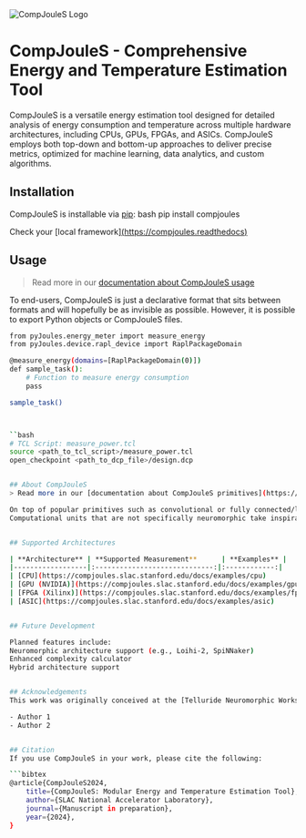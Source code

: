 <picture>
  <source media="(prefers-color-scheme: dark)" srcset="https://github.com/Muratcanisik4/CompJouleS/docs/source/compjoules_logo.png">
  <img alt="CompJouleS Logo" src="https://github.com/Muratcanisik4/CompJouleS/docs/source/compjoules_logo.png">
</picture>

# CompJouleS - Comprehensive Energy and Temperature Estimation Tool

CompJouleS is a versatile energy estimation tool designed for detailed analysis of energy consumption and temperature across multiple hardware architectures, including CPUs, GPUs, FPGAs, and ASICs. CompJouleS employs both top-down and bottom-up approaches to deliver precise metrics, optimized for machine learning, data analytics, and custom algorithms.

## Installation
CompJouleS is installable via [pip](https://pypi.org/):
bash
pip install compjoules



Check your [local framework][(https://compjoules.readthedocs)](https://compjoules.readthedocs.io/en/latest/index.html)

## Usage

> Read more in our [documentation about CompJouleS usage](https://compjoules.readthedocs.io/en/latest/index.html)


To end-users, CompJouleS is just a declarative format that sits between formats and will hopefully be as invisible as possible.
However, it is possible to export Python objects or CompJouleS files.

```bash
from pyJoules.energy_meter import measure_energy
from pyJoules.device.rapl_device import RaplPackageDomain

@measure_energy(domains=[RaplPackageDomain(0)])
def sample_task():
    # Function to measure energy consumption
    pass

sample_task()



``bash
# TCL Script: measure_power.tcl
source <path_to_tcl_script>/measure_power.tcl
open_checkpoint <path_to_dcp_file>/design.dcp


## About CompJouleS
> Read more in our [documentation about CompJouleS primitives](https://compjoules.readthedocs.io/en/latest/troubleshooting-and-tips.html)

On top of popular primitives such as convolutional or fully connected/linear computations, we define additional compuational primitives that are specific to neuromorphic computing and hardware implementations thereof. 
Computational units that are not specifically neuromorphic take inspiration from the Pytorch ecosystem in terms of naming and parameters (such as Conv2d that uses groups/strides).


## Supported Architectures

| **Architecture** | **Supported Measurement**      | **Examples** |
|------------------|:-----------------------------:|:------------:|
| [CPU](https://compjoules.slac.stanford.edu/docs/examples/cpu)          | Energy (RAPL)              | [CPU Example](https://compjoules.slac.stanford.edu/docs/examples/cpu) |
| [GPU (NVIDIA)](https://compjoules.slac.stanford.edu/docs/examples/gpu) | Energy (NVIDIA SMI)        | [GPU Example](https://compjoules.slac.stanford.edu/docs/examples/gpu) |
| [FPGA (Xilinx)](https://compjoules.slac.stanford.edu/docs/examples/fpga) | Power (TCL Scripts)      | [FPGA Example](https://compjoules.slac.stanford.edu/docs/examples/fpga) |
| [ASIC](https://compjoules.slac.stanford.edu/docs/examples/asic)        | Complexity Estimation      | [ASIC Example](https://compjoules.slac.stanford.edu/docs/examples/asic) |


## Future Development

Planned features include:
Neuromorphic architecture support (e.g., Loihi-2, SpiNNaker)
Enhanced complexity calculator
Hybrid architecture support


## Acknowledgements
This work was originally conceived at the [Telluride Neuromorphic Workshop 2023](https://tellurideneuromorphic.org) by the following contributors:

- Author 1
- Author 2


## Citation
If you use CompJouleS in your work, please cite the following:

```bibtex
@article{CompJouleS2024,
    title={CompJouleS: Modular Energy and Temperature Estimation Tool},
    author={SLAC National Accelerator Laboratory},
    journal={Manuscript in preparation},
    year={2024},
}
